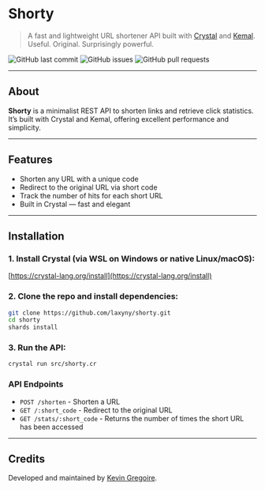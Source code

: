 # Shorty

> A fast and lightweight URL shortener API built with [Crystal](https://crystal-lang.org) and [Kemal](https://kemalcr.com).  
> Useful. Original. Surprisingly powerful.

![GitHub last commit](https://img.shields.io/github/last-commit/laxyny/shorty?style=for-the-badge)
![GitHub issues](https://img.shields.io/github/issues/laxyny/shorty?style=for-the-badge)
![GitHub pull requests](https://img.shields.io/github/issues-pr/laxyny/shorty?style=for-the-badge)

---

## About

**Shorty** is a minimalist REST API to shorten links and retrieve click statistics.  
It’s built with Crystal and Kemal, offering excellent performance and simplicity.

---

## Features

- Shorten any URL with a unique code
- Redirect to the original URL via short code
- Track the number of hits for each short URL
- Built in Crystal — fast and elegant

---

## Installation

### 1. Install Crystal (via WSL on Windows or native Linux/macOS):
[https://crystal-lang.org/install](https://crystal-lang.org/install)

### 2. Clone the repo and install dependencies:

```bash
git clone https://github.com/laxyny/shorty.git
cd shorty
shards install
```	

### 3. Run the API:

```bash
crystal run src/shorty.cr
```
### API Endpoints
- `POST /shorten` - Shorten a URL
- `GET /:short_code` - Redirect to the original URL
- `GET /stats/:short_code` - Returns the number of times the short URL has been accessed

---


## Credits

Developed and maintained by [Kevin Gregoire](https://github.com/laxyny).